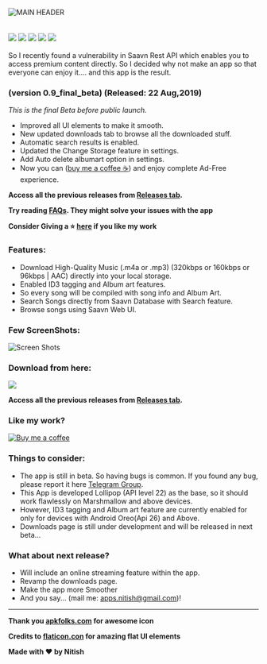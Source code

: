 ![MAIN HEADER](https://github.com/NitishGadangi/Freemium-App/blob/master/playstore_banner.jpg?raw=true)
<br>
<br>
<br>
![](https://img.shields.io/badge/Build-Beta-blue.svg)
![](https://img.shields.io/badge/Version-0.9-green.svg)
![](https://img.shields.io/badge/Required-Android%206.0%2B-brightgreen.svg)
![](https://img.shields.io/badge/Last%20Update-22%20Aug%202019-red.svg)
![](https://img.shields.io/badge/Downloads-5100%2B-orange.svg)
<br>
<br>
            So I recently found a vulnerability in Saavn Rest API which enables you to access premium content directly. 
So I decided why not make an app so that everyone can enjoy it.... and this app is the result.
<br>


### (version 0.9_final_beta) (Released: 22 Aug,2019)
*This is the final Beta before public launch.*
* Improved all UI elements to make it smooth.
* New updated downloads tab to browse all the downloaded stuff.
* Automatic search results is enabled.
* Updated the Change Storage feature in settings.
* Add Auto delete albumart option in settings.
* Now you can ([buy me a coffee ☕](https://github.com/NitishGadangi/Freemium-App/blob/master/buy_me_coffee.md)) and enjoy complete Ad-Free experience.

**Access all the previous releases from [Releases tab](https://github.com/NitishGadangi/Freemium-App/releases).**

**Try reading [FAQs](https://github.com/NitishGadangi/Freemium-App/blob/master/FAQ's.md). They might solve your issues with the app**

**Consider Giving a ⭐ [here](https://github.com/NitishGadangi/Freemium-App) if you like my work**

### Features:
* Download High-Quality Music (.m4a or .mp3) (320kbps or 160kbps or 96kbps | AAC) directly into your local storage.
* Enabled ID3 tagging and Album art features.
* So every song will be compiled with song info and Album Art.
* Search Songs directly from Saavn Database with Search feature.
* Browse songs using Saavn Web UI.

### Few ScreenShots:

![Screen Shots](https://github.com/NitishGadangi/Freemium-App/blob/master/screen_shots.png?raw=true)

### Download from here:

[![](https://github.com/NitishGadangi/Freemium-App/blob/master/click_here.png?raw=true)](https://github.com/NitishGadangi/Freemium-App/releases/download/0.8b/Freemium_Music_v0.8Beta.apk)

**Access all the previous releases from [Releases tab](https://github.com/NitishGadangi/Freemium-App/releases).**

### Like my work?
[![Buy me a coffee](https://github.com/NitishGadangi/Freemium-App/blob/master/ic_buy_me_cofee.png?raw=true)](https://github.com/NitishGadangi/Freemium-App/blob/master/buy_me_coffee.md)

### Things to consider:
* The app is still in beta. So having bugs is common. If you found any bug, please report it here [Telegram Group](https://t.me/joinchat/HH4B2xFVtt6_2hbJl_qKQA).
* This App is developed Lollipop (API level 22) as the base, so it should work flawlessly on Marshmallow and above devices.
* However, ID3 tagging and Album art feature are currently enabled for only for devices with Android Oreo(Api 26) and Above.
* Downloads page is still under development and will be released in next beta...

### What about next release?
* Will include an online streaming feature within the app.
* Revamp the downloads page.
* Make the app more Smoother
* And you say... (mail me: apps.nitish@gmail.com)!

----------------------------------------------------------------------
**Thank you [apkfolks.com](http://apkfolks.com) for awesome icon**

**Credits to [flaticon.con](https://flaticon.com) for amazing flat UI elements**

**Made with ❤️ by Nitish**
